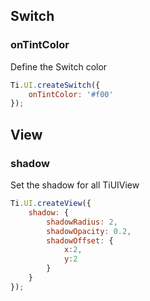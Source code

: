 ## Switch

### onTintColor

Define the Switch color

```javascript
Ti.UI.createSwitch({
	onTintColor: '#f00'
});
```

## View

### shadow

Set the shadow for all TiUIView

```javascript
Ti.UI.createView({
	shadow: {
		shadowRadius: 2,
		shadowOpacity: 0.2,
		shadowOffset: {
			x:2,
			y:2
		}
	}
});
```
